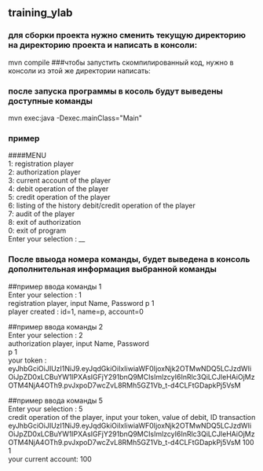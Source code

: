 ## training_ylab<br>
### для сборки проекта нужно сменить текущую директорию на директорию проекта и написать в консоли: <br>
mvn compile
###чтобы запустить скомпилированный код, нужно в консоли из этой же директории написать:<br>
### после запуска программы в косоль будут выведены доступные команды<br>
mvn exec:java -Dexec.mainClass="Main"
### пример<br>
####MENU<br>
1: registration player<br>
2: authorization player<br> 
3: current account of the player<br>
4: debit operation of the player<br>
5: credit operation of the player<br>
6: listing of the history debit/credit operation of the player<br>
7: audit of the player<br>
8: exit of authorization<br>
0: exit of program<br>
Enter your selection : __<br>

### После ввыода номера команды, будет выведена в консоль дополнительная информация выбранной команды<br>

##пример ввода команды 1<br>
Enter your selection : 1<br>
registration player, input Name, Password
p 1<br>
player created : id=1, name=p, account=0<br>

##пример ввода команды 2<br>
Enter your selection : 2<br>
authorization player, input Name, Password<br>
p 1<br>
your token : eyJhbGciOiJIUzI1NiJ9.eyJqdGkiOiIxIiwiaWF0IjoxNjk2OTMwNDQ5LCJzdWIiOiJpZD0xLCBuYW1lPXAsIGFjY291bnQ9MCIsImlzcyI6InRlc3QiLCJleHAiOjMzOTM4NjA4OTh9.pvJxpoD7wcZvL8RMh5GZ1Vb_t-d4CLFtGDapkPj5VsM<br>

##пример ввода команды 5<br>
Enter your selection : 5<br>
credit operation of the player, input your token, value of debit, ID transaction<br>
eyJhbGciOiJIUzI1NiJ9.eyJqdGkiOiIxIiwiaWF0IjoxNjk2OTMwNDQ5LCJzdWIiOiJpZD0xLCBuYW1lPXAsIGFjY291bnQ9MCIsImlzcyI6InRlc3QiLCJleHAiOjMzOTM4NjA4OTh9.pvJxpoD7wcZvL8RMh5GZ1Vb_t-d4CLFtGDapkPj5VsM 100 1<br>
your current account: 100<br>